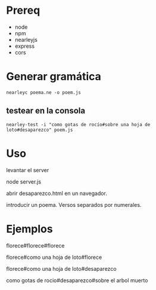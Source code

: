 # Prereq
* node
* npm
* nearleyjs
* express
* cors

# Generar gramática

`nearleyc poema.ne -o poem.js`

## testear en la consola

`nearley-test -i "como gotas de rocío#sobre una hoja de loto#desaparezco" poem.js`

# Uso
levantar el server

node server.js

abrir desaparezco.html en un navegador.

introducir un poema. Versos separados por numerales.

# Ejemplos
florece#florece#florece


florece#como una hoja de loto#florece


florece#como una hoja de loto#desaparezco


como gotas de rocio#desaparezco#sobre el arbol muerto
